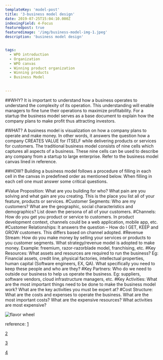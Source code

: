 ```yaml
---
templateKey: 'model-post'
title: '3-business model design'
date: 2019-07-25T15:04:10.000Z
indexingField: 4-Focus
featuredpost: true
featuredimage: '/img/business-model-img-1.jpeg'
description: 'business model design'


tags:
  - WPO introduction
  - Organization
  - WPO canvas
  - Winning product organization
  - Winning products
  - Business Model
  
  
---
```


##WHY?
It is important to understand how a business operates to understand the complexity of its operation. This understanding will enable managers to fine tune their operations to maximize profitability. For a startup the business model serves as a base document to explain how the company plans to make profit thus attracting investors.



#WHAT?
A business model is visualization on how a company plans to operate and make money. In other words, it answers the question how a company CREATES VALUE for ITSELF while delivering products or services for customers. The traditional business model consists of nine cells which captures all aspects of a business. These nine cells can be used to describe any company from a startup to large enterprise. Refer to the business model canvas lined in reference.



##HOW?
Building a business model follows a procedure of filling in each cell in the canvas in predefined order as mentioned below. When filling in each cell one must answer some critical questions.

#Value Proposition:
 What are you building for who? What pain are you solving and what gain are you creating. This is the place you list all of your feature, products or services.
#Customer Segments:
Who are my customers? What are the geographic, social characteristics and demographics? List down the persona of all of your customers.
#Channels:
How do you get you product or service to customers. In product development context, channels could be a web application, mobile app, etc.
#Customer Relationships: 
It answers the question – How do I GET, KEEP and GROW customers. This differs based on channel adopted.
#Revenue Stream: 
How do you make money by selling your services or products to you customer segments. What strategy/revenue model is adopted to make money. Example: freemium, razor-razorblade model, franchising, etc.
#Key Resources: 
What assets and resources are required to run the business? Eg: Financial assets, credit line, physical factories, intellectual properties, human capital (Software engineers, EX, QA). What specifically you need to keep these people and who are they?
#Key Partners:
Who do we need to outside our business to help us operate the business. Eg: suppliers, software vendors, cloud infrastructure managers, etc.
#Key Activities: 
What are the most important things need to be done to make the business model work? What are the key activities you must be expert at?
#Cost Structure: 
What are the costs and expenses to operate the business. What are the most important costs? What are the expensive resources? What activities are most expensive?

![flavor wheel](/img/business-model-img-1.jpeg)




reference:
[1]('https://www.dummies.com/business/start-a-business/business-plans/defining-your-business-model/')

[2]('https://app.maturify.com/app/models/edit-model/58fe36779963bf00012edaee/5ad579ddaebc270001fc15ae/competency/5ae0733aedd25f00010c5bdc#published')

[3]('https://www.investopedia.com/terms/b/businessmodel.asp')

[4]('https://www.youtube.com/watch?v=IP0cUBWTgpY')


